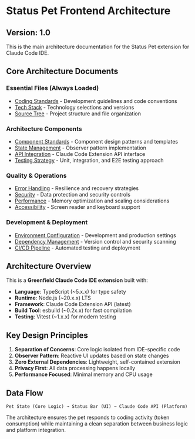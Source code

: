 # Status Pet Frontend Architecture

## Version: 1.0

This is the main architecture documentation for the Status Pet extension for Claude Code IDE.

## Core Architecture Documents

### Essential Files (Always Loaded)

- [Coding Standards](./coding-standards.md) - Development guidelines and code conventions
- [Tech Stack](./tech-stack.md) - Technology selections and versions
- [Source Tree](./source-tree.md) - Project structure and file organization

### Architecture Components

- [Component Standards](./component-standards.md) - Component design patterns and templates
- [State Management](./state-management.md) - Observer pattern implementation
- [API Integration](./api-integration.md) - Claude Code Extension API interface
- [Testing Strategy](./testing-strategy.md) - Unit, integration, and E2E testing approach

### Quality & Operations

- [Error Handling](./error-handling.md) - Resilience and recovery strategies
- [Security](./security.md) - Data protection and security controls
- [Performance](./performance.md) - Memory optimization and scaling considerations
- [Accessibility](./accessibility.md) - Screen reader and keyboard support

### Development & Deployment

- [Environment Configuration](./environment-configuration.md) - Development and production settings
- [Dependency Management](./dependency-management.md) - Version control and security scanning
- [CI/CD Pipeline](./ci-cd.md) - Automated testing and deployment

## Architecture Overview

This is a **Greenfield Claude Code IDE extension** built with:

- **Language**: TypeScript (~5.x.x) for type safety
- **Runtime**: Node.js (~20.x.x) LTS
- **Framework**: Claude Code Extension API (latest)
- **Build Tool**: esbuild (~0.2x.x) for fast compilation
- **Testing**: Vitest (~1.x.x) for modern testing

## Key Design Principles

1. **Separation of Concerns**: Core logic isolated from IDE-specific code
2. **Observer Pattern**: Reactive UI updates based on state changes
3. **Zero External Dependencies**: Lightweight, self-contained extension
4. **Privacy First**: All data processing happens locally
5. **Performance Focused**: Minimal memory and CPU usage

## Data Flow

```text
Pet State (Core Logic) → Status Bar (UI) → Claude Code API (Platform)
```

The architecture ensures the pet responds to coding activity (token consumption) while maintaining a clean separation between business logic and platform integration.
